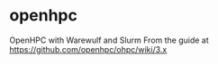 # openhpc

OpenHPC with Warewulf and Slurm
From the guide at https://github.com/openhpc/ohpc/wiki/3.x
